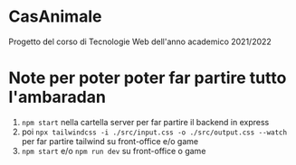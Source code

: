 # CasAnimale

Progetto del corso di Tecnologie Web dell'anno academico 2021/2022

# Note per poter poter far partire tutto l'ambaradan

1. `npm start` nella cartella server per far partire il backend in express
2. poi `npx tailwindcss -i ./src/input.css -o ./src/output.css --watch` per far partire tailwind su front-office e/o game
3. `npm start` e/o `npm run dev` su front-office o game